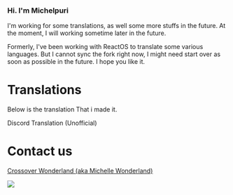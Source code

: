 ### Hi. I'm Michelpuri

I'm working for some translations, as well some more stuffs in the future. At the moment, I will working sometime later in the future.

Formerly, I've been working with ReactOS to translate some various languages. But I cannot sync the fork right now, I might need start over as soon as possible in the future. I hope you like it.

# Translations
Below is the translation That i made it.

Discord Translation (Unofficial)

# Contact us
[Crossover Wonderland (aka Michelle Wonderland)](https://discord.gg/N24gCZJ)

<a title="Crowdin" target="_blank" href="https://crowdin.com/project/discordapp-revival"><img src="https://badges.crowdin.net/discordapp-revival/localized.svg"></a>

<!--
**PopuriAO29/PopuriAO29** is a ✨ _special_ ✨ repository because its `README.md` (this file) appears on your GitHub profile.

Here are some ideas to get you started:

- 🔭 I’m currently working on ...
- 🌱 I’m currently learning ...
- 👯 I’m looking to collaborate on ...
- 🤔 I’m looking for help with ...
- 💬 Ask me about ...
- 📫 How to reach me: ...
- 😄 Pronouns: ...
- ⚡ Fun fact: ...
-->
